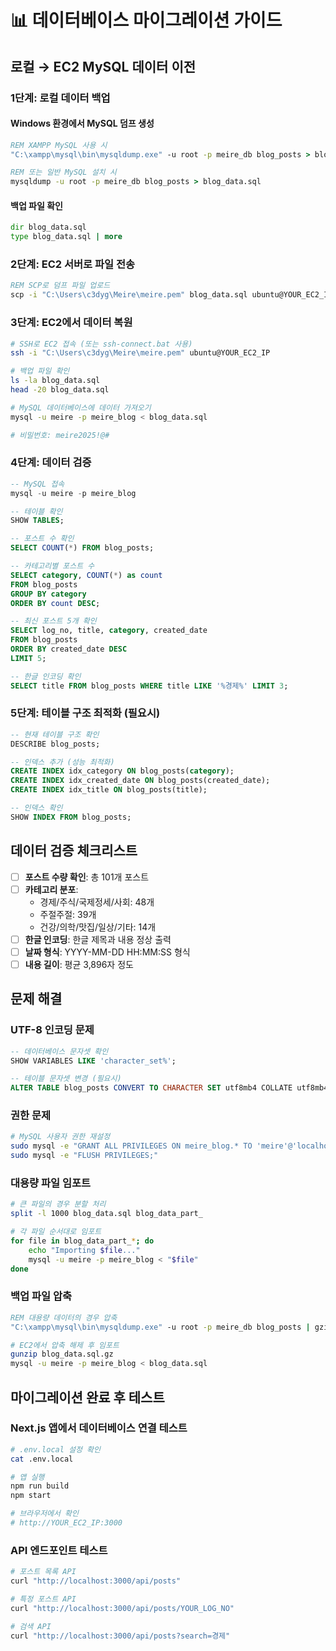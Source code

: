# 📊 데이터베이스 마이그레이션 가이드

## 로컬 → EC2 MySQL 데이터 이전

### 1단계: 로컬 데이터 백업

#### Windows 환경에서 MySQL 덤프 생성
```cmd
REM XAMPP MySQL 사용 시
"C:\xampp\mysql\bin\mysqldump.exe" -u root -p meire_db blog_posts > blog_data.sql

REM 또는 일반 MySQL 설치 시
mysqldump -u root -p meire_db blog_posts > blog_data.sql
```

#### 백업 파일 확인
```cmd
dir blog_data.sql
type blog_data.sql | more
```

### 2단계: EC2 서버로 파일 전송

```cmd
REM SCP로 덤프 파일 업로드
scp -i "C:\Users\c3dyg\Meire\meire.pem" blog_data.sql ubuntu@YOUR_EC2_IP:~/
```

### 3단계: EC2에서 데이터 복원

```bash
# SSH로 EC2 접속 (또는 ssh-connect.bat 사용)
ssh -i "C:\Users\c3dyg\Meire\meire.pem" ubuntu@YOUR_EC2_IP

# 백업 파일 확인
ls -la blog_data.sql
head -20 blog_data.sql

# MySQL 데이터베이스에 데이터 가져오기
mysql -u meire -p meire_blog < blog_data.sql

# 비밀번호: meire2025!@#
```

### 4단계: 데이터 검증

```sql
-- MySQL 접속
mysql -u meire -p meire_blog

-- 테이블 확인
SHOW TABLES;

-- 포스트 수 확인
SELECT COUNT(*) FROM blog_posts;

-- 카테고리별 포스트 수
SELECT category, COUNT(*) as count 
FROM blog_posts 
GROUP BY category 
ORDER BY count DESC;

-- 최신 포스트 5개 확인
SELECT log_no, title, category, created_date 
FROM blog_posts 
ORDER BY created_date DESC 
LIMIT 5;

-- 한글 인코딩 확인
SELECT title FROM blog_posts WHERE title LIKE '%경제%' LIMIT 3;
```

### 5단계: 테이블 구조 최적화 (필요시)

```sql
-- 현재 테이블 구조 확인
DESCRIBE blog_posts;

-- 인덱스 추가 (성능 최적화)
CREATE INDEX idx_category ON blog_posts(category);
CREATE INDEX idx_created_date ON blog_posts(created_date);
CREATE INDEX idx_title ON blog_posts(title);

-- 인덱스 확인
SHOW INDEX FROM blog_posts;
```

## 데이터 검증 체크리스트

- [ ] **포스트 수량 확인**: 총 101개 포스트
- [ ] **카테고리 분포**: 
  - 경제/주식/국제정세/사회: 48개
  - 주절주절: 39개
  - 건강/의학/맛집/일상/기타: 14개
- [ ] **한글 인코딩**: 한글 제목과 내용 정상 출력
- [ ] **날짜 형식**: YYYY-MM-DD HH:MM:SS 형식
- [ ] **내용 길이**: 평균 3,896자 정도

## 문제 해결

### UTF-8 인코딩 문제
```sql
-- 데이터베이스 문자셋 확인
SHOW VARIABLES LIKE 'character_set%';

-- 테이블 문자셋 변경 (필요시)
ALTER TABLE blog_posts CONVERT TO CHARACTER SET utf8mb4 COLLATE utf8mb4_unicode_ci;
```

### 권한 문제
```bash
# MySQL 사용자 권한 재설정
sudo mysql -e "GRANT ALL PRIVILEGES ON meire_blog.* TO 'meire'@'localhost';"
sudo mysql -e "FLUSH PRIVILEGES;"
```

### 대용량 파일 임포트
```bash
# 큰 파일의 경우 분할 처리
split -l 1000 blog_data.sql blog_data_part_

# 각 파일 순서대로 임포트
for file in blog_data_part_*; do
    echo "Importing $file..."
    mysql -u meire -p meire_blog < "$file"
done
```

### 백업 파일 압축
```cmd
REM 대용량 데이터의 경우 압축
"C:\xampp\mysql\bin\mysqldump.exe" -u root -p meire_db blog_posts | gzip > blog_data.sql.gz
```

```bash
# EC2에서 압축 해제 후 임포트
gunzip blog_data.sql.gz
mysql -u meire -p meire_blog < blog_data.sql
```

## 마이그레이션 완료 후 테스트

### Next.js 앱에서 데이터베이스 연결 테스트
```bash
# .env.local 설정 확인
cat .env.local

# 앱 실행
npm run build
npm start

# 브라우저에서 확인
# http://YOUR_EC2_IP:3000
```

### API 엔드포인트 테스트
```bash
# 포스트 목록 API
curl "http://localhost:3000/api/posts"

# 특정 포스트 API  
curl "http://localhost:3000/api/posts/YOUR_LOG_NO"

# 검색 API
curl "http://localhost:3000/api/posts?search=경제"
```